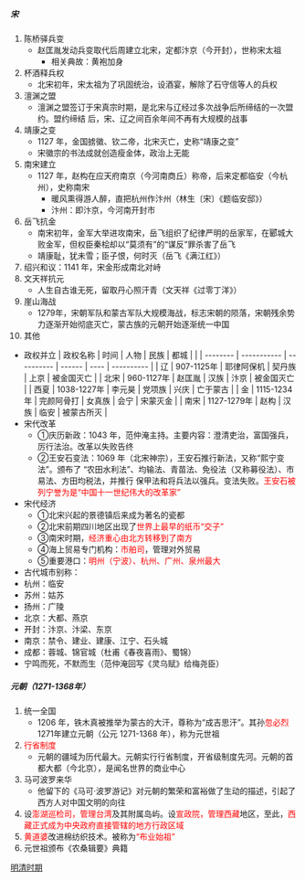 ##### 宋

1. 陈桥驿兵变
   - 赵匡胤发动兵变取代后周建立北宋，定都汴京（今开封），世称宋太祖
      - 相关典故：黄袍加身
2. 杯酒释兵权
   - 北宋初年，宋太祖为了巩固统治，设酒宴，解除了石守信等人的兵权
3. 澶渊之盟
   - 澶渊之盟签订于宋真宗时期，是北宋与辽经过多次战争后所缔结的一次盟约。盟约缔结 后，宋、辽之间百余年间不再有大规模的战事
4. 靖康之变
   - 1127 年，金国掳徽、钦二帝，北宋灭亡，史称“靖康之变”
   - 宋徽宗的书法成就创造瘦金体，政治上无能
5. 南宋建立
   - 1127 年，赵构在应天府南京（今河南商丘）称帝，后来定都临安（今杭州），史称南宋
      - 暖风熏得游人醉，直把杭州作汴州（林生〔宋〕《题临安邸》）
      - 汴州：即汴京，今河南开封市
6. 岳飞抗金
   - 南宋初年，金军大举进攻南宋，岳飞组织了纪律严明的岳家军，在郾城大败金军，但权臣秦桧却以“莫须有”的“谋反”罪杀害了岳飞
   - 靖康耻，犹未雪；臣子恨，何时灭（岳飞《满江红》）
7. 绍兴和议：1141 年，宋金形成南北对峙
8. 文天祥抗元
   - 人生自古谁无死，留取丹心照汗青（文天祥《过零丁洋》）
9. 崖山海战
   - 1279年，宋朝军队和蒙古军队大规模海战，标志宋朝的陨落，宋朝残余势力逐渐开始彻底灭亡，蒙古族的元朝开始逐渐统一中国
10. 其他
   - 政权并立
    | 政权名称 | 时间        | 人物       | 民族   | 都城 |            |
    | -------- | ----------- | ---------- | ------ | ---- | ---------- |
    | 辽       | 907-1125年  | 耶律阿保机 | 契丹族 | 上京 | 被金国灭亡 |
    | 北宋     | 960-1127年  | 赵匡胤     | 汉族   | 汴京 | 被金国灭亡 |
    | 西夏     | 1038-1227年 | 李元昊     | 党项族 | 兴庆 | 亡于蒙古   |
    | 金       | 1115-1234年 | 完颜阿骨打 | 女真族 | 会宁 | 宋蒙灭金   |
    | 南宋     | 1127-1279年 | 赵构       | 汉族   | 临安 | 被蒙古所灭 |
   - 宋代改革
      - ①庆历新政：1043 年，范仲淹主持。主要内容：澄清吏治，富国强兵，厉行法治。改革以失败告终
      - ②王安石变法：1069 年（北宋神宗），王安石推行新法，又称“熙宁变法”。颁布了 “农田水利法”、均输法、青苗法、免役法（又称募役法）、市易法、方田均税法，并推行 保甲法和将兵法以强兵。变法失败。<font color=red>王安石被列宁誉为是“中国十一世纪伟大的改革家”</font>
   - 宋代经济
      - ①北宋兴起的景德镇后来成为著名的瓷都
      - ②北宋前期四川地区出现了<font color=red>世界上最早的纸币“交子”</font>
      - ③南宋时期，<font color=red>经济重心由北方转移到了南方</font>
      - ④海上贸易专门机构：<font color=red>市舶司</font>，管理对外贸易
      - ⑤重要港口：<font color=red>明州（宁波）、杭州、广州、泉州最大</font>
- 古代城市别称：
- 杭州：临安
- 苏州：姑苏
- 扬州：广陵
- 北京：大都、燕京
- 开封：汴京、汴梁、东京
- 南京：禁令、建业、建康、江宁、石头城
- 成都：蓉城、锦官城（杜甫《春夜喜雨》、蜀锦）
- 宁鸣而死，不默而生（范仲淹回写《灵乌赋》给梅尧臣）

##### 元朝（1271-1368年）

1. 统一全国
   - 1206 年，铁木真被推举为蒙古的大汗，尊称为“成吉思汗”。其孙<font color=red>忽必烈</font>1271年建立元朝（公元 1271-1368 年），称为元世祖
2. <font color=red>行省制度</font>
   - 元朝的疆域为历代最大。元朝实行行省制度，开省级制度先河。元朝的首都大都（今北京），是闻名世界的商业中心
3. 马可波罗来华
   - 他留下的《马可·波罗游记》对元朝的繁荣和富裕做了生动的描述，引起了西方人对中国文明的向往
4. 设<font color=red>澎湖巡检司，管理台湾</font>及其附属岛屿。设<font color=red>宣政院，管理西藏</font>地区，至此，<font color=red>西藏正式成为中央政府直接管辖的地方行政区域</font>
5. <font color=red>黄道婆</font>改进棉纺织技术。被称为<font color=red>“布业始祖”</font>
6. 元世祖颁布《农桑辑要》典籍

[明清时期](lsrw/zggds/mqsq)